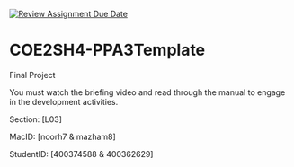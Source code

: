 [![Review Assignment Due Date](https://classroom.github.com/assets/deadline-readme-button-24ddc0f5d75046c5622901739e7c5dd533143b0c8e959d652212380cedb1ea36.svg)](https://classroom.github.com/a/gUachAgg)
# COE2SH4-PPA3Template
Final Project

You must watch the briefing video and read through the manual to engage in the development activities.


Section: [L03]

MacID: [noorh7 & mazham8]

StudentID: [400374588 & 400362629]
